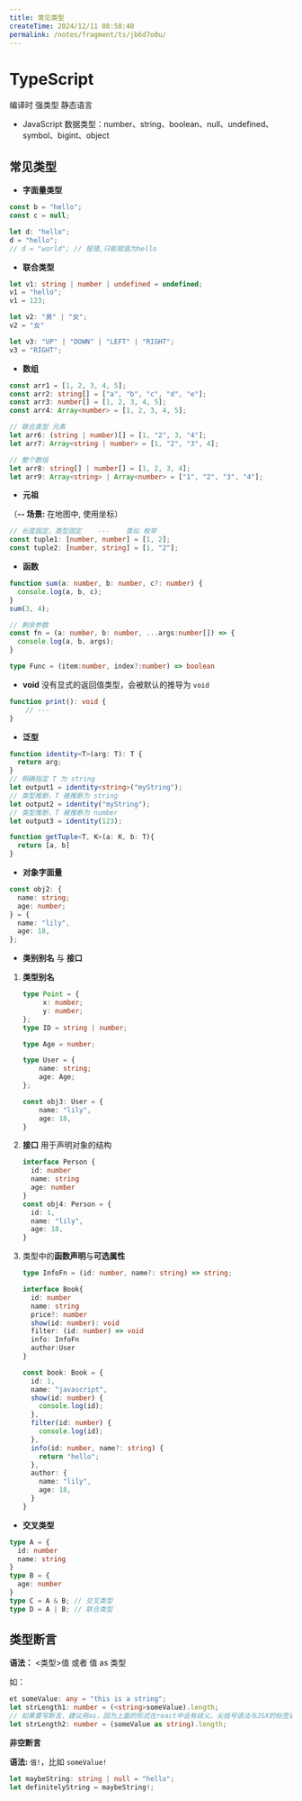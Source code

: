 ```yaml
---
title: 常见类型
createTime: 2024/12/11 08:58:48
permalink: /notes/fragment/ts/jb6d7o0u/
---
```

# TypeScript

编译时 强类型 静态语言

-  JavaScript 数据类型：number、string、boolean、null、undefined、symbol、bigint、object


## 常见类型

- **字面量类型**

```typescript
const b = "hello";
const c = null;

let d: "hello";
d = "hello"; 
// d = "world"; // 报错,只能赋值为hello
```

- **联合类型**

```typescript
let v1: string | number | undefined = undefined;
v1 = "hello";
v1 = 123;

let v2: "男" | "女";
v2 = "女"

let v3: "UP" | "DOWN" | "LEFT" | "RIGHT";
v3 = "RIGHT";
```

- **数组**

```typescript
const arr1 = [1, 2, 3, 4, 5];
const arr2: string[] = ["a", "b", "c", "d", "e"];
const arr3: number[] = [1, 2, 3, 4, 5];
const arr4: Array<number> = [1, 2, 3, 4, 5];

// 联合类型 元素
let arr6: (string | number)[] = [1, "2", 3, "4"];
let arr7: Array<string | number> = [1, "2", "3", 4];

// 整个数组
let arr8: string[] | number[] = [1, 2, 3, 4];
let arr9: Array<string> | Array<number> = ["1", "2", "3", "4"];
```

- **元祖**

（**-- 场景:**  在地图中, 使用坐标）

```typescript
// 长度固定，类型固定    ---    类似 枚举
const tuple1: [number, number] = [1, 2];
const tuple2: [number, string] = [1, "2"];
```

- **函数**

```typescript
function sum(a: number, b: number, c?: number) { 
  console.log(a, b, c);
}
sum(3, 4);

// 剩余参数
const fn = (a: number, b: number, ...args:number[]) => { 
  console.log(a, b, args);
}

type Func = (item:number, index?:number) => boolean
```

- **void**
没有显式的返回值类型，会被默认的推导为 `void`

```typescript
function print(): void {
    // ---
}
```

- **泛型**

```typescript
function identity<T>(arg: T): T {
  return arg;
}
// 明确指定 T 为 string
let output1 = identity<string>("myString");
// 类型推断，T 被推断为 string
let output2 = identity("myString");
// 类型推断，T 被推断为 number
let output3 = identity(123);                          

function getTuple<T, K>(a: K, b: T){ 
  return [a, b]
}
```

- **对象字面量**

```typescript
const obj2: {
  name: string;
  age: number;
} = {
  name: "lily",
  age: 18,
};
```

- **类别别名** 与 **接口**

1. **类型别名**

   ```typescript
   type Point = {
        x: number;
        y: number;
   };
   type ID = string | number;
   
   type Age = number;
   
   type User = {
       name: string;
       age: Age;
   };
   
   const obj3: User = {
       name: "lily",
       age: 18,
   }
   ```
   
2. **接口**  用于声明对象的结构
   ```typescript
   interface Person {
     id: number
     name: string
     age: number
   }
   const obj4: Person = {
     id: 1,
     name: "lily",
     age: 18,
   }
   ```
   
3. 类型中的**函数声明**与**可选属性**

   ```typescript
   type InfoFn = (id: number, name?: string) => string;
   
   interface Book{
     id: number
     name: string
     price?: number
     show(id: number): void
     filter: (id: number) => void 
     info: InfoFn
     author:User
   }
   
   const book: Book = {
     id: 1,
     name: "javascript",
     show(id: number) {
       console.log(id);
     },
     filter(id: number) {
       console.log(id);
     },
     info(id: number, name?: string) {
       return "hello";
     },
     author: {
       name: "lily",
       age: 18,
     }
   }
   ```

- **交叉类型**

```typescript
type A = {
  id: number
  name: string
}
type B = {
  age: number
}
type C = A & B; // 交叉类型
type D = A | B; // 联合类型
```

## 类型断言

**语法：** <类型>值    或者    值 as 类型

如：

```typescript
et someValue: any = "this is a string";
let strLength1: number = (<string>someValue).length;
// 如果要写断言，建议用as，因为上面的形式在react中会有歧义。尖括号语法与JSX的标签语法相冲突
let strLength2: number = (someValue as string).length;
```

**非空断言**

**语法:**   `值!`，比如  `someValue!`

```typescript
let maybeString: string | null = "hello";
let definitelyString = maybeString!;
```

